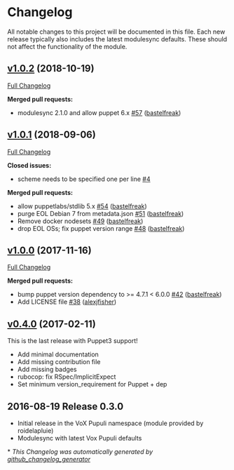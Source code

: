 # Changelog

All notable changes to this project will be documented in this file.
Each new release typically also includes the latest modulesync defaults.
These should not affect the functionality of the module.

## [v1.0.2](https://github.com/voxpupuli/puppet-gerrit/tree/v1.0.2) (2018-10-19)

[Full Changelog](https://github.com/voxpupuli/puppet-gerrit/compare/v1.0.1...v1.0.2)

**Merged pull requests:**

- modulesync 2.1.0 and allow puppet 6.x [\#57](https://github.com/voxpupuli/puppet-gerrit/pull/57) ([bastelfreak](https://github.com/bastelfreak))

## [v1.0.1](https://github.com/voxpupuli/puppet-gerrit/tree/v1.0.1) (2018-09-06)

[Full Changelog](https://github.com/voxpupuli/puppet-gerrit/compare/v1.0.0...v1.0.1)

**Closed issues:**

- scheme needs to be specified one per line [\#4](https://github.com/voxpupuli/puppet-gerrit/issues/4)

**Merged pull requests:**

- allow puppetlabs/stdlib 5.x [\#54](https://github.com/voxpupuli/puppet-gerrit/pull/54) ([bastelfreak](https://github.com/bastelfreak))
- purge EOL Debian 7 from metadata.json [\#51](https://github.com/voxpupuli/puppet-gerrit/pull/51) ([bastelfreak](https://github.com/bastelfreak))
- Remove docker nodesets [\#49](https://github.com/voxpupuli/puppet-gerrit/pull/49) ([bastelfreak](https://github.com/bastelfreak))
- drop EOL OSs; fix puppet version range [\#48](https://github.com/voxpupuli/puppet-gerrit/pull/48) ([bastelfreak](https://github.com/bastelfreak))

## [v1.0.0](https://github.com/voxpupuli/puppet-gerrit/tree/v1.0.0) (2017-11-16)

[Full Changelog](https://github.com/voxpupuli/puppet-gerrit/compare/v0.4.0...v1.0.0)

**Merged pull requests:**

- bump puppet version dependency to \>= 4.7.1 \< 6.0.0 [\#42](https://github.com/voxpupuli/puppet-gerrit/pull/42) ([bastelfreak](https://github.com/bastelfreak))
- Add LICENSE file [\#38](https://github.com/voxpupuli/puppet-gerrit/pull/38) ([alexjfisher](https://github.com/alexjfisher))

## [v0.4.0](https://github.com/voxpupuli/puppet-gerrit/tree/v0.4.0) (2017-02-11)

This is the last release with Puppet3 support!
* Add minimal documentation
* Add missing contribution file
* Add missing badges
* rubocop: fix RSpec/ImplicitExpect
* Set minimum version_requirement for Puppet + dep

## 2016-08-19 Release 0.3.0

* Initial release in the VoX Pupuli namespace (module provided by roidelapluie)
* Modulesync with latest Vox Pupuli defaults


\* *This Changelog was automatically generated by [github_changelog_generator](https://github.com/github-changelog-generator/github-changelog-generator)*
